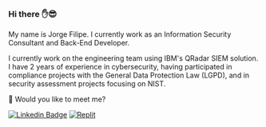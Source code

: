 ### Hi there :hand::sunglasses:

My name is Jorge Filipe. I currently work as an Information Security Consultant and Back-End Developer.

I currently work on the engineering team using IBM's QRadar SIEM solution. I have 2 years of experience in cybersecurity, having participated in compliance projects with the General Data Protection Law (LGPD), and in security assessment projects focusing on NIST.

  :mag_right: Would you like to meet me?

[![Linkedin Badge](https://img.shields.io/badge/-LinkedIn-blue?style=flat-square&logo=Linkedin&logoColor=white&link=https://www.linkedin.com/in/Jorge-Filipe-Silva)](https://www.linkedin.com/in/fill)
[![Replit](https://img.shields.io/badge/-Replit-red)](https://replit.com/@JorgeFilipe)

